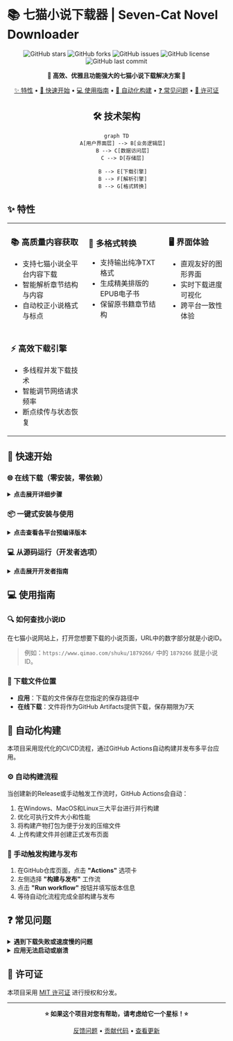 # 📚 七猫小说下载器 | Seven-Cat Novel Downloader

<div align="center">

![GitHub stars](https://img.shields.io/github/stars/rabbits0209/seven-cat?style=flat-square&logo=github)
![GitHub forks](https://img.shields.io/github/forks/rabbits0209/seven-cat?style=flat-square&logo=github)
![GitHub issues](https://img.shields.io/github/issues/rabbits0209/seven-cat?style=flat-square&logo=github)
![GitHub license](https://img.shields.io/github/license/rabbits0209/seven-cat?style=flat-square)
![GitHub last commit](https://img.shields.io/github/last-commit/rabbits0209/seven-cat?style=flat-square)

**🌟 高效、优雅且功能强大的七猫小说下载解决方案 🌟**

[✨ 特性](#-特性) • 
[🚀 快速开始](#-快速开始) • 
[💻 使用指南](#-使用指南) • 
[🔄 自动化构建](#-自动化构建) • 
[❓ 常见问题](#-常见问题) • 
[📜 许可证](#-许可证)


## 🛠 技术架构

```mermaid
graph TD
    A[用户界面层] --> B[业务逻辑层]
    B --> C[数据访问层]
    C --> D[存储层]

    B --> E[下载引擎]
    B --> F[解析引擎]
    B --> G[格式转换]
```

</div>

## ✨ 特性

<table>
  <tr>
    <td>
      <h3>📚 高质量内容获取</h3>
      <ul>
        <li>支持七猫小说全平台内容下载</li>
        <li>智能解析章节结构与内容</li>
        <li>自动校正小说格式与标点</li>
      </ul>
    </td>
    <td>
      <h3>🔄 多格式转换</h3>
      <ul>
        <li>支持输出纯净TXT格式</li>
        <li>生成精美排版的EPUB电子书</li>
        <li>保留原书籍章节结构</li>
      </ul>
    </td>
    <td>
      <h3>🖥️ 界面体验</h3>
      <ul>
        <li>直观友好的图形界面</li>
        <li>实时下载进度可视化</li>
        <li>跨平台一致性体验</li>
      </ul>
    </td>
  </tr>
  <tr>
    <td>
      <h3>⚡ 高效下载引擎</h3>
      <ul>
        <li>多线程并发下载技术</li>
        <li>智能调节网络请求频率</li>
        <li>断点续传与状态恢复</li>
      </ul>
    </td>
  </tr>
</table>

## 🚀 快速开始

### 🌐 在线下载（零安装，零依赖）

<details>
<summary><b>点击展开详细步骤</b></summary>

利用GitHub Actions的强大功能，无需在本地安装任何软件即可下载小说：

1. 在GitHub仓库页面，点击 **"Actions"** 选项卡
2. 左侧选择 **"七猫小说下载"** 工作流
3. 点击 **"Run workflow"** 按钮
4. 填写以下信息：
   - **小说ID**：从七猫小说页面获取
   - **输出目录**：选填
5. 点击 **"Run workflow"** 开始下载
6. 下载完成后，点击运行记录中的 **"Summary"** 标签
7. 在 **"Artifacts"** 部分找到并下载小说文件（保存期限为7天）

</details>

### 📦 一键式安装与使用

<details>
<summary><b>点击查看各平台预编译版本</b></summary>

从 [📥 官方发布页](https://github.com/rabbits0209/seven-cat/releases) 下载适合您系统的预编译版本：

| 平台 | 下载链接 | 说明 |
|------|---------|------|
| Windows | [`Fanqie-Novel-Downloader-Windows.zip`](https://github.com/rabbits0209/seven-cat/releases) | 解压后双击运行 `七猫小说下载器.exe` |
| MacOS | [`Fanqie-Novel-Downloader-MacOS.zip`](https://github.com/rabbits0209/seven-cat/releases) | 解压后运行 `七猫小说下载器` 应用 |
| Linux | [`Fanqie-Novel-Downloader-Linux.zip`](https://github.com/rabbits0209/seven-cat/releases) | 解压后运行 `七猫小说下载器` 可执行文件 |

</details>

### 💻 从源码运行（开发者选项）

<details>
<summary><b>点击展开开发者指南</b></summary>

```bash
# 1. 克隆代码仓库
git clone https://github.com/rabbits0209/seven-cat.git
cd seven-cat

# 2. 安装依赖库
pip install -r requirements.txt

# 3. 启动应用
python main.py
```

</details>

## 💻 使用指南

### 🔍 如何查找小说ID

在七猫小说网站上，打开您想要下载的小说页面，URL中的数字部分就是小说ID。

> 例如：`https://www.qimao.com/shuku/1879266/` 中的 `1879266` 就是小说ID。

### 📂 下载文件位置

- **应用**：下载的文件保存在您指定的保存路径中
- **在线下载**：文件将作为GitHub Artifacts提供下载，保存期限为7天

## 🔄 自动化构建

本项目采用现代化的CI/CD流程，通过GitHub Actions自动构建并发布多平台应用。

### ⚙️ 自动构建流程

当创建新的Release或手动触发工作流时，GitHub Actions会自动：

1. 在Windows、MacOS和Linux三大平台进行并行构建
2. 优化可执行文件大小和性能
3. 将构建产物打包为便于分发的压缩文件
4. 上传构建文件并创建正式发布页面

### 🚀 手动触发构建与发布

1. 在GitHub仓库页面，点击 **"Actions"** 选项卡
2. 左侧选择 **"构建与发布"** 工作流
3. 点击 **"Run workflow"** 按钮并填写版本信息
4. 等待自动化流程完成全部构建与发布

## ❓ 常见问题

<details>
<summary><b>遇到下载失败或速度慢的问题</b></summary>

- 尝试关闭代理
- 确保小说ID正确
- 确保网络连接稳定
</details>

<details>
<summary><b>应用无法启动或崩溃</b></summary>

- 确保您下载了正确的操作系统版本
- 检查系统是否满足最低要求
- 尝试重新下载最新版本

</details>

## 📜 许可证

本项目采用 [MIT 许可证](LICENSE) 进行授权和分发。

---

<div align="center">

**⭐ 如果这个项目对您有帮助，请考虑给它一个星标！⭐**

[反馈问题](https://github.com/rabbits0209/seven-cat/issues) • 
[贡献代码](https://github.com/rabbits0209/seven-cat/pulls) • 
[查看更新](https://github.com/rabbits0209/seven-cat/releases)

</div>
